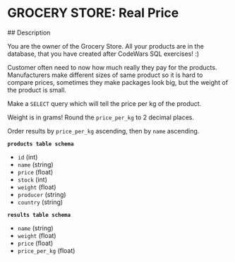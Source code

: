 # GROCERY STORE: Real Price

## Description

You are the owner of the Grocery Store. All your products are in the database, that you have created after CodeWars SQL exercises! :)

Customer often need to now how much really they pay for the products. Manufacturers make different sizes of same product so it is hard to compare prices, sometimes they make packages look big, but the weight of the product is small.

Make a `SELECT` query which will tell the price per kg of the product.

Weight is in grams! Round the `price_per_kg` to 2 decimal places.

Order results by `price_per_kg` ascending, then by `name` ascending.

**`products table schema`**

* `id` (int)
* `name` (string)
* `price` (float)
* `stock` (int)
* `weight` (float)
* `producer` (string)
* `country` (string)

**`results table schema`**

* `name` (string)
* `weight` (float)
* `price` (float)
* `price_per_kg` (float)
